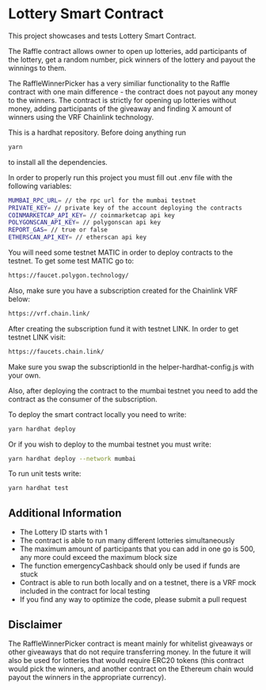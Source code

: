 # Lottery Smart Contract

This project showcases and tests Lottery Smart Contract.

The Raffle contract allows owner to open up lotteries, add participants of the lottery, get a random number, pick winners of the lottery and payout the winnings to them.

The RaffleWinnerPicker has a very similiar functionality to the Raffle contract with one main difference - the contract does not payout any money to the winners. The contract is strictly for opening up lotteries without money, adding participants of the giveaway and finding X amount of winners using the VRF Chainlink technology.

This is a hardhat repository. Before doing anything run

```bash
yarn
```

to install all the dependencies.

In order to properly run this project you must fill out .env file with the following variables:

```bash
MUMBAI_RPC_URL= // the rpc url for the mumbai testnet
PRIVATE_KEY= // private key of the account deploying the contracts
COINMARKETCAP_API_KEY= // coinmarketcap api key
POLYGONSCAN_API_KEY= // polygonscan api key
REPORT_GAS= // true or false
ETHERSCAN_API_KEY= // etherscan api key
```

You will need some testnet MATIC in order to deploy contracts to the testnet. To get some test MATIC go to:

```bash
https://faucet.polygon.technology/
```

Also, make sure you have a subscription created for the Chainlink VRF below:

```bash
https://vrf.chain.link/
```

After creating the subscription fund it with testnet LINK. In order to get testnet LINK visit:

```bash
https://faucets.chain.link/
```

Make sure you swap the subscriptionId in the helper-hardhat-config.js with your own.

Also, after deploying the contract to the mumbai testnet you need to add the contract as the consumer of the subscription.

To deploy the smart contract locally you need to write:

```bash
yarn hardhat deploy
```

Or if you wish to deploy to the mumbai testnet you must write:

```bash
yarn hardhat deploy --network mumbai
```

To run unit tests write:

```bash
yarn hardhat test
```

## Additional Information

- The Lottery ID starts with 1
- The contract is able to run many different lotteries simultaneously
- The maximum amount of participants that you can add in one go is 500, any more could exceed the maximum block size
- The function emergencyCashback should only be used if funds are stuck
- Contract is able to run both locally and on a testnet, there is a VRF mock included in the contract for local testing
- If you find any way to optimize the code, please submit a pull request

## Disclaimer

The RaffleWinnerPicker contract is meant mainly for whitelist giveaways or other giveaways that do not require transferring money. In the future it will also be used for lotteries that would require ERC20 tokens (this contract would pick the winners, and another contract on the Ethereum chain would payout the winners in the appropriate currency).
